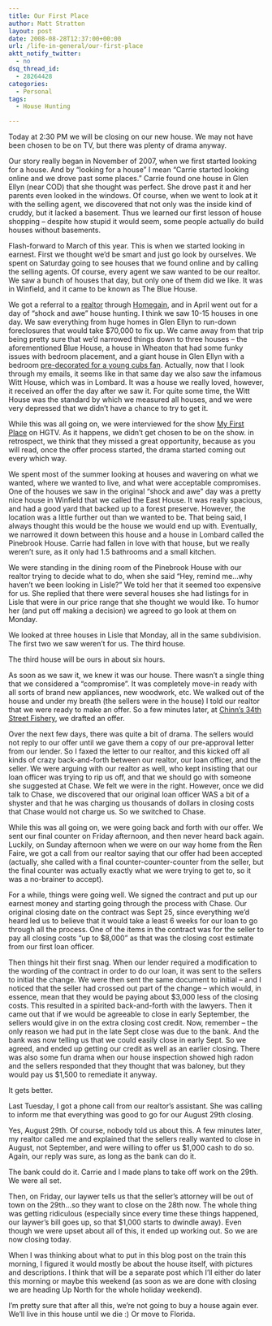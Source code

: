 ```yaml
---
title: Our First Place
author: Matt Stratton
layout: post
date: 2008-08-28T12:37:00+00:00
url: /life-in-general/our-first-place
aktt_notify_twitter:
  - no
dsq_thread_id:
  - 28264428
categories:
  - Personal
tags:
  - House Hunting

---
```

Today at 2:30 PM we will be closing on our new house. We may not have been chosen to be on TV, but there was plenty of drama anyway.

Our story really began in November of 2007, when we first started looking for a house. And by &#8220;looking for a house&#8221; I mean &#8220;Carrie started looking online and we drove past some places.&#8221; Carrie found one house in Glen Ellyn (near COD) that she thought was perfect. She drove past it and her parents even looked in the windows. Of course, when we went to look at it with the selling agent, we discovered that not only was the inside kind of cruddy, but it lacked a basement. Thus we learned our first lesson of house shopping &#8211; despite how stupid it would seem, some people actually do build houses without basements.

Flash-forward to March of this year. This is when we started looking in earnest. First we thought we&#8217;d be smart and just go look by ourselves. We spent on Saturday going to see houses that we found online and by calling the selling agents. Of course, every agent we saw wanted to be our realtor. We saw a bunch of houses that day, but only one of them did we like. It was in Winfield, and it came to be known as The Blue House.

We got a referral to a [realtor][1] through [Homegain][2], and in April went out for a day of &#8220;shock and awe&#8221; house hunting. I think we saw 10-15 houses in one day. We saw everything from huge homes in Glen Ellyn to run-down foreclosures that would take $70,000 to fix up. We came away from that trip being pretty sure that we&#8217;d narrowed things down to three houses &#8211; the aforementioned Blue House, a house in Wheaton that had some funky issues with bedroom placement, and a giant house in Glen Ellyn with a bedroom [pre-decorated for a young cubs fan][3]. Actually, now that I look through my emails, it seems like in that same day we also saw the infamous Witt House, which was in Lombard. It was a house we really loved, however, it received an offer the day after we saw it. For quite some time, the Witt House was the standard by which we measured all houses, and we were very depressed that we didn&#8217;t have a chance to try to get it.

While this was all going on, we were interviewed for the show [My First Place][4] on HGTV. As it happens, we didn&#8217;t get chosen to be on the show. in retrospect, we think that they missed a great opportunity, because as you will read, once the offer process started, the drama started coming out every which way.

We spent most of the summer looking at houses and wavering on what we wanted, where we wanted to live, and what were acceptable compromises. One of the houses we saw in the original &#8220;shock and awe&#8221; day was a pretty nice house in Winfield that we called the East House. It was really spacious, and had a good yard that backed up to a forest preserve. However, the location was a little further out than we wanted to be. That being said, I always thought this would be the house we would end up with. Eventually, we narrowed it down between this house and a house in Lombard called the Pinebrook House. Carrie had fallen in love with that house, but we really weren&#8217;t sure, as it only had 1.5 bathrooms and a small kitchen.

We were standing in the dining room of the Pinebrook House with our realtor trying to decide what to do, when she said &#8220;Hey, remind me&#8230;why haven&#8217;t we been looking in Lisle?&#8221; We told her that it seemed too expensive for us. She replied that there were several houses she had listings for in Lisle that were in our price range that she thought we would like. To humor her (and put off making a decision) we agreed to go look at them on Monday.

We looked at three houses in Lisle that Monday, all in the same subdivision. The first two we saw weren&#8217;t for us. The third house.

The third house will be ours in about six hours.

As soon as we saw it, we knew it was our house. There wasn&#8217;t a single thing that we considered a &#8220;compromise&#8221;. It was completely move-in ready with all sorts of brand new appliances, new woodwork, etc. We walked out of the house and under my breath (the sellers were in the house) I told our realtor that we were ready to make an offer. So a few minutes later, at [Chinn&#8217;s 34th Street Fishery][5], we drafted an offer.

Over the next few days, there was quite a bit of drama. The sellers would not reply to our offer until we gave them a copy of our pre-approval letter from our lender. So I faxed the letter to our realtor, and this kicked off all kinds of crazy back-and-forth between our realtor, our loan officer, and the seller. We were arguing with our realtor as well, who kept insisting that our loan officer was trying to rip us off, and that we should go with someone she suggested at Chase. We felt we were in the right. However, once we did talk to Chase, we discovered that our original loan officer WAS a bit of a shyster and that he was charging us thousands of dollars in closing costs that Chase would not charge us. So we switched to Chase.

While this was all going on, we were going back and forth with our offer. We sent our final counter on Friday afternoon, and then never heard back again. Luckily, on Sunday afternoon when we were on our way home from the Ren Faire, we got a call from our realtor saying that our offer had been accepted (actually, she called with a final counter-counter-counter from the seller, but the final counter was actually exactly what we were trying to get to, so it was a no-brainer to accept).

For a while, things were going well. We signed the contract and put up our earnest money and starting going through the process with Chase. Our original closing date on the contract was Sept 25, since everything we&#8217;d heard led us to believe that it would take a least 6 weeks for our loan to go through all the process. One of the items in the contract was for the seller to pay all closing costs &#8220;up to $8,000&#8221; as that was the closing cost estimate from our first loan officer.

Then things hit their first snag. When our lender required a modification to the wording of the contract in order to do our loan, it was sent to the sellers to initial the change. We were then sent the same document to initial &#8211; and I noticed that the seller had crossed out part of the change &#8211; which would, in essence, mean that they would be paying about $3,000 less of the closing costs. This resulted in a spirited back-and-forth with the lawyers. Then it came out that if we would be agreeable to close in early September, the sellers would give in on the extra closing cost credit. Now, remember &#8211; the only reason we had put in the late Sept close was due to the bank. And the bank was now telling us that we could easily close in early Sept. So we agreed, and ended up getting our credit as well as an earlier closing. There was also some fun drama when our house inspection showed high radon and the sellers responded that they thought that was baloney, but they would pay us $1,500 to remediate it anyway.

It gets better.

Last Tuesday, I got a phone call from our realtor&#8217;s assistant. She was calling to inform me that everything was good to go for our August 29th closing.

Yes, August 29th. Of course, nobody told us about this. A few minutes later, my realtor called me and explained that the sellers really wanted to close in August, not September, and were willing to offer us $1,000 cash to do so. Again, our reply was sure, as long as the bank can do it.

The bank could do it. Carrie and I made plans to take off work on the 29th. We were all set.

Then, on Friday, our laywer tells us that the seller&#8217;s attorney will be out of town on the 29th&#8230;so they want to close on the 28th now. The whole thing was getting ridiculous (especially since every time these things happened, our laywer&#8217;s bill goes up, so that $1,000 starts to dwindle away). Even though we were upset about all of this, it ended up working out. So we are now closing today.

When I was thinking about what to put in this blog post on the train this morning, I figured it would mostly be about the house itself, with pictures and descriptions. I think that will be a separate post which I&#8217;ll either do later this morning or maybe this weekend (as soon as we are done with closing we are heading Up North for the whole holiday weekend).

I&#8217;m pretty sure that after all this, we&#8217;re not going to buy a house again ever. We&#8217;ll live in this house until we die :) Or move to Florida.

 [1]: http://www.sherylgoble.com/
 [2]: http://www.homegain.com/
 [3]: http://www.flickr.com/photos/mugsy/archives/date-posted/2008/04/14/detail/
 [4]: http://www.hgtv.com/hgtv/shows_hmfp/
 [5]: http://www.yelp.com/biz/chinns-34th-st-fishery-lisle